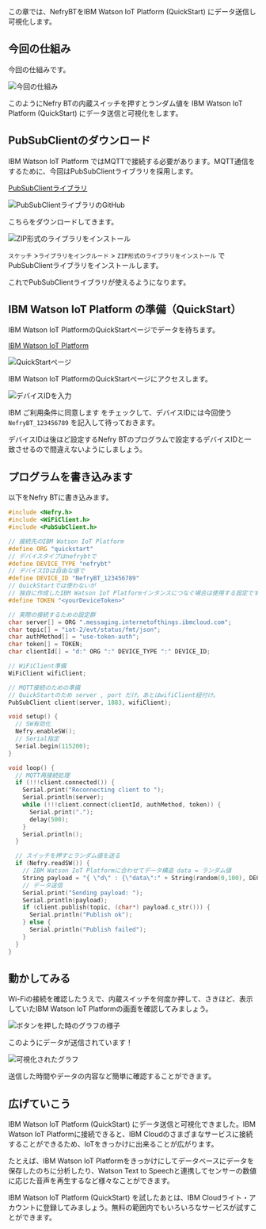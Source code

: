この章では、NefryBTをIBM Watson IoT Platform (QuickStart) にデータ送信し可視化します。

## 今回の仕組み

今回の仕組みです。

![今回の仕組み](34IBM_01.png)

このようにNefry BTの内蔵スイッチを押すとランダム値を IBM Watson IoT Platform (QuickStart) にデータ送信と可視化をします。

## PubSubClientのダウンロード

IBM Watson IoT Platform ではMQTTで接続する必要があります。MQTT通信をするために、今回はPubSubClientライブラリを採用します。

[PubSubClientライブラリ](https://github.com/knolleary/pubsubclient)

![PubSubClientライブラリのGitHub](34IBM_02.png)

こちらをダウンロードしてきます。

![ZIP形式のライブラリをインストール](34IBM_03.png)

```スケッチ``` >```ライブラリをインクルード``` > ```ZIP形式のライブラリをインストール``` でPubSubClientライブラリをインストールします。

これでPubSubClientライブラリが使えるようになります。

## IBM Watson IoT Platform の準備（QuickStart）

IBM Watson IoT PlatformのQuickStartページでデータを待ちます。

[IBM Watson IoT Platform](https://quickstart.internetofthings.ibmcloud.com/#/)

![QuickStartページ](34IBM_04.png)

IBM Watson IoT PlatformのQuickStartページにアクセスします。

![デバイスIDを入力](34IBM_05.png)

IBM ご利用条件に同意します をチェックして、デバイスIDには今回使う ```NefryBT_123456789``` を記入して待っておきます。

デバイスIDは後ほど設定するNefry BTのプログラムで設定するデバイスIDと一致させるので間違えないようにしましょう。

## プログラムを書き込みます

以下をNefry BTに書き込みます。

```c
#include <Nefry.h>
#include <WiFiClient.h>
#include <PubSubClient.h>

// 接続先のIBM Watson IoT Platform
#define ORG "quickstart"
// デバイスタイプはnefrybtで
#define DEVICE_TYPE "nefrybt"
// デバイスIDは自由な値で
#define DEVICE_ID "NefryBT_123456789"
// QuickStartでは使わないが
// 独自に作成したIBM Watson IoT Platformインタンスにつなぐ場合は使用する設定です
#define TOKEN "<yourDeviceToken>"

// 実際の接続するための設定群
char server[] = ORG ".messaging.internetofthings.ibmcloud.com";
char topic[] = "iot-2/evt/status/fmt/json";
char authMethod[] = "use-token-auth";
char token[] = TOKEN;
char clientId[] = "d:" ORG ":" DEVICE_TYPE ":" DEVICE_ID;

// WiFiClient準備
WiFiClient wifiClient;

// MQTT接続のための準備
// QuickStartのため server , port だけ。あとはwifiClient紐付け。
PubSubClient client(server, 1883, wifiClient);

void setup() {
  // SW有効化
  Nefry.enableSW();
  // Serial指定
  Serial.begin(115200);
}

void loop() {
  // MQTT再接続処理
  if (!!!client.connected()) {
    Serial.print("Reconnecting client to ");
    Serial.println(server);
    while (!!!client.connect(clientId, authMethod, token)) {
      Serial.print(".");
      delay(500);
    }
    Serial.println();
  }

  // スイッチを押すとランダム値を送る
  if (Nefry.readSW()) {
    // IBM Watson IoT Platformに合わせてデータ構造 data = ランダム値
    String payload = "{ \"d\" : {\"data\":" + String(random(0,100), DEC) + "} }";
    // データ送信
    Serial.print("Sending payload: ");
    Serial.println(payload);
    if (client.publish(topic, (char*) payload.c_str())) {
      Serial.println("Publish ok");
    } else {
      Serial.println("Publish failed");
    }
  }
}
```

## 動かしてみる

Wi-Fiの接続を確認したうえで、内蔵スイッチを何度か押して、さきほど、表示していたIBM Watson IoT Platformの画面を確認してみましょう。

![ボタンを押した時のグラフの様子](34IBM_06.jpg)

このようにデータが送信されています！

![可視化されたグラフ](34IBM_07.png)

送信した時間やデータの内容など簡単に確認することができます。

## 広げていこう

IBM Watson IoT Platform (QuickStart) にデータ送信と可視化できました。IBM Watson IoT Platformに接続できると、IBM Cloudのさまざまなサービスに接続することができるため、IoTをきっかけに出来ることが広がります。

たとえば、IBM Watson IoT Platformをきっかけにしてデータベースにデータを保存したのちに分析したり、Watson Text to Speechと連携してセンサーの数値に応じた音声を再生するなど様々なことができます。

IBM Watson IoT Platform (QuickStart) を試したあとは、IBM Cloudライト・アカウントに登録してみましょう。無料の範囲内でもいろいろなサービスが試すことができます。
